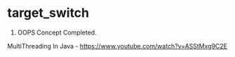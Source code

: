 # target_switch

1. OOPS Concept Completed. 


MultiThreading In Java - https://www.youtube.com/watch?v=ASStMxg9C2E
